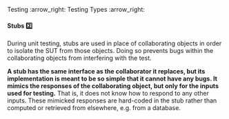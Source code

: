 <div id="path">Testing :arrow_right: Testing Types :arrow_right:</div>

<div id="title">

#### Stubs :two:

</div>

<div id="body">

During unit testing, stubs are used in place of collaborating objects in order to isolate the SUT from those objects. Doing so prevents bugs within the collaborating objects from interfering with the test.

**A stub has the same interface as the collaborator it replaces, but its implementation is meant to be so simple that it cannot have any bugs. It mimics the responses of the collaborating object, but only for the inputs used for testing.** That is, it does not know how to respond to any other inputs. These mimicked responses are hard-coded in the stub rather than computed or retrieved from elsewhere, e.g. from a database.

</div>

<div id="extras">
</div>

</div>
